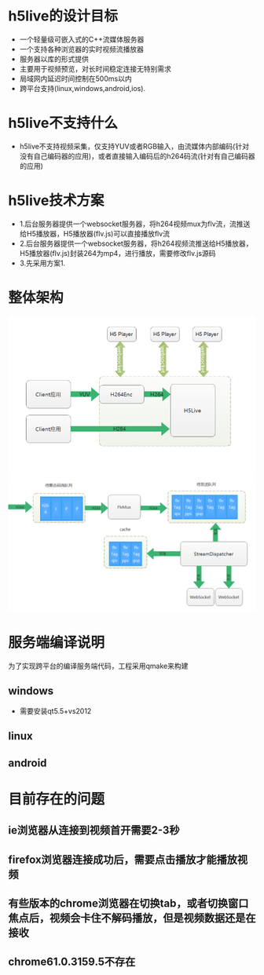 # h5live的设计目标

* 一个轻量级可嵌入式的C++流媒体服务器
* 一个支持各种浏览器的实时视频流播放器
* 服务器以库的形式提供
* 主要用于视频预览，对长时间稳定连接无特别需求
* 局域网内延迟时间控制在500ms以内
* 跨平台支持(linux,windows,android,ios).


# h5live不支持什么
* h5live不支持视频采集，仅支持YUV或者RGB输入，由流媒体内部编码(针对没有自己编码器的应用)，或者直接输入编码后的h264码流(针对有自己编码器的应用)

# h5live技术方案
* 1.后台服务器提供一个websocket服务器，将h264视频mux为flv流，流推送给H5播放器，H5播放器(flv.js)可以直接播放flv流
* 2.后台服务器提供一个websocket服务器，将h264视频流推送给H5播放器，H5播放器(flv.js)封装264为mp4，进行播放，需要修改flv.js源码
* 3.先采用方案1.

# 整体架构

 ![h5整体架构](https://github.com/byteman/h5live/raw/master/doc/h5整体架构.png )
 ![h5live内部实现](https://github.com/byteman/h5live/raw/master/doc/h5live内部架构.png )

# 服务端编译说明

为了实现跨平台的编译服务端代码，工程采用qmake来构建

## windows

* 需要安装qt5.5+vs2012

## linux

## android

# 目前存在的问题

## ie浏览器从连接到视频首开需要2-3秒
## firefox浏览器连接成功后，需要点击播放才能播放视频
## 有些版本的chrome浏览器在切换tab，或者切换窗口焦点后，视频会卡住不解码播放，但是视频数据还是在接收
## chrome61.0.3159.5不存在
